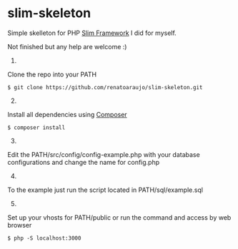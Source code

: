 # slim-skeleton
Simple skelleton for PHP [Slim Framework](https://github.com/slimphp/Slim) I did for myself.

Not finished but any help are welcome :)

1.
Clone the repo into your PATH
```
$ git clone https://github.com/renatoaraujo/slim-skeleton.git
```

2.
Install all dependencies using [Composer](https://getcomposer.org/)
```
$ composer install
```

3.
Edit the PATH/src/config/config-example.php with your database configurations and change the name for config.php

4.
To the example just run the script located in PATH/sql/example.sql

5.
Set up your vhosts for PATH/public or run the command and access by web browser
```
$ php -S localhost:3000
```
